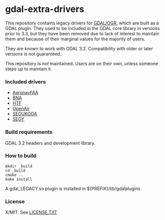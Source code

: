 gdal-extra-drivers
==================

This repository contains legacy drivers for [GDAL/OGR](https://gdal.org), which
are built as a GDAL plugin.
They used to be included in the GDAL core library in versions prior to 3.3, but
they have been removed due to lack of interest to maintain them and because of
their marginal values for the majority of users.

They are known to work with GDAL 3.2. Compatibility with older or later versions
is not guaranteed.

This repository is *not* maintained. Users are on their own, unless someone
steps up to maintain it.

### Included drivers

* [AeronavFAA](doc/aeronavfaa.rst)
* [BNA](doc/bna.rst)
* [HTF](doc/htf.rst)
* [OpenAir](doc/openair.rst)
* [SEGUKOOA](doc/segukooa.rst)
* [SEGY](doc/segy.rst)

### Build requirements

GDAL 3.2 headers and development library.

### How to build

```shell
mkdir _build
cd _build
cmake ..
make install
```

A gdal_LEGACY.so plugin is installed in ${PREFIX}/lib/gdalplugins

### License

X/MIT. See [LICENSE.TXT](LICENSE.TXT)

